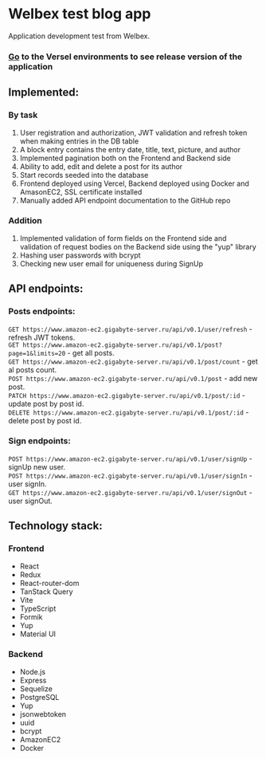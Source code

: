 # Welbex test blog app
Application development test from Welbex. 

### [Go](https://welbe-x-test-blog-mioss1w69-gigabyte1511.vercel.app// "Необязательная подсказка") to the Versel environments to see release version of the application

## Implemented:
### By task
1. User registration and authorization, JWT validation and refresh token when making entries in the DB table
2. A block entry contains the entry date, title, text, picture, and author
3. Implemented pagination both on the Frontend and Backend side
4. Ability to add, edit and delete a post for its author
5. Start records seeded into the database
6. Frontend deployed using Vercel, Backend deployed using Docker and AmasonEC2, SSL certificate installed
7. Manually added API endpoint documentation to the GitHub repo
### Addition
1. Implemented validation of form fields on the Frontend side and validation of request bodies on the Backend side using the "yup" library
2. Hashing user passwords with bcrypt
3. Сhecking new user email for uniqueness during SignUp

## API endpoints:
### Posts endpoints:

`GET https://www.amazon-ec2.gigabyte-server.ru/api/v0.1/user/refresh` - refresh JWT tokens.    
`GET https://www.amazon-ec2.gigabyte-server.ru/api/v0.1/post?page=1&limits=20` - get all posts.  
`GET https://www.amazon-ec2.gigabyte-server.ru/api/v0.1/post/count` - get al posts count.  
`POST https://www.amazon-ec2.gigabyte-server.ru/api/v0.1/post` - add new post.  
`PATCH https://www.amazon-ec2.gigabyte-server.ru/api/v0.1/post/:id` - update post by post id.  
`DELETE https://www.amazon-ec2.gigabyte-server.ru/api/v0.1/post/:id` - delete post by post id.  

### Sign endpoints:
`POST https://www.amazon-ec2.gigabyte-server.ru/api/v0.1/user/signUp` - signUp new user.  
`POST https://www.amazon-ec2.gigabyte-server.ru/api/v0.1/user/signIn` - user signIn.  
`GET https://www.amazon-ec2.gigabyte-server.ru/api/v0.1/user/signOut` - user signOut. 

## Technology stack:
### Frontend
* React
* Redux
* React-router-dom
* TanStack Query
* Vite
* TypeScript
* Formik
* Yup 
* Material UI
### Backend
* Node.js
* Express
* Sequelize
* PostgreSQL
* Yup
* jsonwebtoken
* uuid
* bcrypt
* AmazonEC2
* Docker
